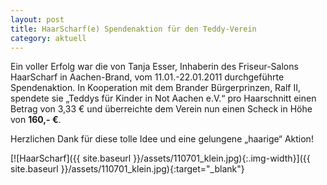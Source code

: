 ```yaml
---
layout: post
title: HaarScharf(e) Spendenaktion für den Teddy-Verein
category: aktuell
---
```


Ein voller Erfolg war die von Tanja Esser, Inhaberin des Friseur-Salons HaarScharf in Aachen-Brand, vom 11.01.-22.01.2011 durchgeführte Spendenaktion. In Kooperation mit dem Brander Bürgerprinzen, Ralf II, spendete sie „Teddys für Kinder in Not Aachen e.V.“ pro Haarschnitt einen Betrag von 3,33 € und überreichte dem Verein nun einen Scheck in Höhe von **160,- €**.

Herzlichen Dank für diese tolle Idee und eine gelungene „haarige“ Aktion!

[![HaarScharf]({{ site.baseurl }}/assets/110701_klein.jpg){:.img-width}]({{ site.baseurl }}/assets/110701_klein.jpg){:target="_blank"}
